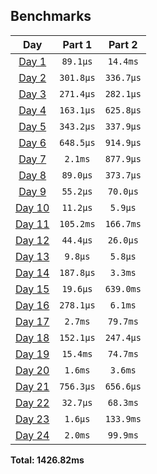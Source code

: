 <!--- benchmarking table --->
## Benchmarks

| Day | Part 1 | Part 2 |
| :---: | :---: | :---:  |
| [Day 1](./src/bin/01.rs) | `89.1µs` | `14.4ms` |
| [Day 2](./src/bin/02.rs) | `301.8µs` | `336.7µs` |
| [Day 3](./src/bin/03.rs) | `271.4µs` | `282.1µs` |
| [Day 4](./src/bin/04.rs) | `163.1µs` | `625.8µs` |
| [Day 5](./src/bin/05.rs) | `343.2µs` | `337.9µs` |
| [Day 6](./src/bin/06.rs) | `648.5µs` | `914.9µs` |
| [Day 7](./src/bin/07.rs) | `2.1ms` | `877.9µs` |
| [Day 8](./src/bin/08.rs) | `89.0µs` | `373.7µs` |
| [Day 9](./src/bin/09.rs) | `55.2µs` | `70.0µs` |
| [Day 10](./src/bin/10.rs) | `11.2µs` | `5.9µs` |
| [Day 11](./src/bin/11.rs) | `105.2ms` | `166.7ms` |
| [Day 12](./src/bin/12.rs) | `44.4µs` | `26.0µs` |
| [Day 13](./src/bin/13.rs) | `9.8µs` | `5.8µs` |
| [Day 14](./src/bin/14.rs) | `187.8µs` | `3.3ms` |
| [Day 15](./src/bin/15.rs) | `19.6µs` | `639.0ms` |
| [Day 16](./src/bin/16.rs) | `278.1µs` | `6.1ms` |
| [Day 17](./src/bin/17.rs) | `2.7ms` | `79.7ms` |
| [Day 18](./src/bin/18.rs) | `152.1µs` | `247.4µs` |
| [Day 19](./src/bin/19.rs) | `15.4ms` | `74.7ms` |
| [Day 20](./src/bin/20.rs) | `1.6ms` | `3.6ms` |
| [Day 21](./src/bin/21.rs) | `756.3µs` | `656.6µs` |
| [Day 22](./src/bin/22.rs) | `32.7µs` | `68.3ms` |
| [Day 23](./src/bin/23.rs) | `1.6µs` | `133.9ms` |
| [Day 24](./src/bin/24.rs) | `2.0ms` | `99.9ms` |

**Total: 1426.82ms**
<!--- benchmarking table --->
